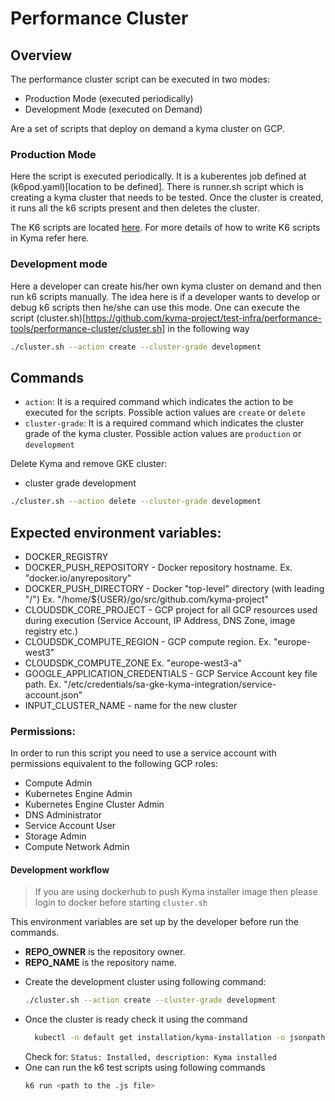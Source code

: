 # Performance Cluster

## Overview

The performance cluster script can be executed in two modes:
* Production Mode (executed periodically)
* Development Mode (executed on Demand)

Are a set of scripts that deploy on demand a kyma cluster on GCP.

### Production Mode
Here the script is executed periodically. It is a kuberentes job defined at (k6pod.yaml)[location to be defined]. There is runner.sh script which is creating a kyma cluster that needs to be tested. Once the cluster is created, it runs all the k6 scripts present and then deletes the cluster.

The K6 scripts are located [here](https://github.com/kyma-project/kyma/tests/perf). For more details of how to write K6 scripts in Kyma refer here.

### Development mode
Here a developer can create his/her own kyma cluster on demand and then run k6 scripts manually. The idea here is if a developer wants to develop or debug k6 scripts then he/she can use this mode. One can execute the script (cluster.sh)[https://github.com/kyma-project/test-infra/performance-tools/performance-cluster/cluster.sh] in the following way

```bash
./cluster.sh --action create --cluster-grade development
```
## Commands

- `action`: It is a required command which indicates the action to be executed for the scripts. Possible action values are `create` or `delete`
- `cluster-grade`: It is a required command which indicates the cluster grade of the kyma cluster. Possible action values are `production` or `development`


Delete Kyma and remove GKE cluster:

- cluster grade development

```bash
./cluster.sh --action delete --cluster-grade development
```

## Expected environment variables:

- DOCKER_REGISTRY
- DOCKER_PUSH_REPOSITORY - Docker repository hostname. Ex. "docker.io/anyrepository"
- DOCKER_PUSH_DIRECTORY - Docker "top-level" directory (with leading "/")
   Ex. "/home/${USER}/go/src/github.com/kyma-project"
- CLOUDSDK_CORE_PROJECT - GCP project for all GCP resources used during execution (Service Account, IP Address, DNS Zone, image registry etc.)
- CLOUDSDK_COMPUTE_REGION - GCP compute region. Ex. "europe-west3"
- CLOUDSDK_COMPUTE_ZONE Ex. "europe-west3-a"
- GOOGLE_APPLICATION_CREDENTIALS - GCP Service Account key file path.
  Ex. "/etc/credentials/sa-gke-kyma-integration/service-account.json"
- INPUT_CLUSTER_NAME - name for the new cluster

### Permissions: 

In order to run this script you need to use a service account with permissions equivalent to the following GCP roles:
- Compute Admin
- Kubernetes Engine Admin
- Kubernetes Engine Cluster Admin
- DNS Administrator
- Service Account User
- Storage Admin
- Compute Network Admin


#### Development workflow

> If you are using dockerhub to push Kyma installer image then please login to docker before starting `cluster.sh`

This environment variables are set up by the developer before run the commands.

- **REPO_OWNER** is the repository owner. 
- **REPO_NAME** is the repository name. 

* Create the development cluster using following command:
  ```bash
  ./cluster.sh --action create --cluster-grade development
  ```
* Once the cluster is ready check it using the command
  ```bash
    kubectl -n default get installation/kyma-installation -o jsonpath="{'Status: '}{.status.state}{', description: '}{.status.description}"; echo; \
  ```
  Check for: `Status: Installed, description: Kyma installed`
* One can run the k6 test scripts using following commands
  ```bash
  k6 run <path to the .js file>
  ```

